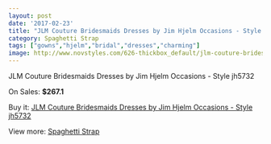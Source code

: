 ```yaml
---
layout: post
date: '2017-02-23'
title: "JLM Couture Bridesmaids Dresses by Jim Hjelm Occasions - Style jh5732"
category: Spaghetti Strap
tags: ["gowns","hjelm","bridal","dresses","charming"]
image: http://www.novstyles.com/626-thickbox_default/jlm-couture-bridesmaids-dresses-by-jim-hjelm-occasions-style-jh5732.jpg
---
```

JLM Couture Bridesmaids Dresses by Jim Hjelm Occasions - Style jh5732

On Sales: **$267.1**
<a href="https://www.novstyles.com/en/spaghetti-strap/359-jlm-couture-bridesmaids-dresses-by-jim-hjelm-occasions-style-jh5732.html"><amp-img layout="responsive" width="600" height="600" src="//www.novstyles.com/626-thickbox_default/jlm-couture-bridesmaids-dresses-by-jim-hjelm-occasions-style-jh5732.jpg" alt="JLM Couture Bridesmaids Dresses by Jim Hjelm Occasions - Style jh5732 0" /></a>

Buy it: [JLM Couture Bridesmaids Dresses by Jim Hjelm Occasions - Style jh5732](https://www.novstyles.com/en/spaghetti-strap/359-jlm-couture-bridesmaids-dresses-by-jim-hjelm-occasions-style-jh5732.html "JLM Couture Bridesmaids Dresses by Jim Hjelm Occasions - Style jh5732")

View more: [Spaghetti Strap](https://www.novstyles.com/en/5-spaghetti-strap "Spaghetti Strap")